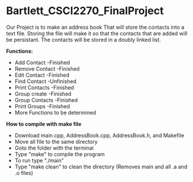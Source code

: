 # Bartlett_CSCI2270_FinalProject

Our Project is to make an address book That will store the contacts into a text file.
Storing the file will make it so that the contacts that are added will be persistant.
The contacts will be stored in a doubly linked list.

**Functions:**

- Add Contact -Finished
- Remove Contact -Finished
- Edit Contact -Finished
- Find Contact -Unfinished
- Print Contacts -Finished
- Group create -Finished
- Group Contacts -Finished
- Print Groups -Finished
- More Functions to be determined

**How to compile with make file**

- Download main.cpp, AddressBook.cpp, AddressBook.h, and Makefile
- Move all file to the same directory
- Goto the folder with the terminal
- Type "make" to compile the program
- To run type "./main"
- Type "make clean" to clean the directory (Removes main and all .a and .o files)
